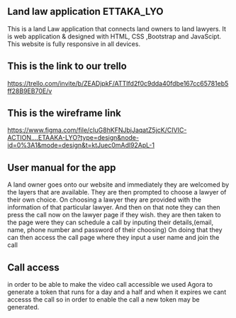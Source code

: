 ## Land law application ETTAKA_LYO
This is a land Law application that connects land owners to land lawyers. It is web application & designed with HTML, CSS ,Bootstrap and JavaScipt. This website is fully responsive in all devices.

## This is the link to our trello
https://trello.com/invite/b/ZEADjpkF/ATTIfd2f0c9dda40fdbe167cc65781eb5ff28B9EB70E/v

## This is the wireframe link
https://www.figma.com/file/cIuG8hKFNJbjJaqatZ5jcK/CIVIC-ACTION....ETAAKA-LYO?type=design&node-id=0%3A1&mode=design&t=ktJuec0mAdl92ApL-1

## User manual for the app
A land owner goes onto our website and immediately they are welcomed by the layers that are available.
They are then prompted to choose a lawyer of their own choice.
On choosing a lawyer they are provided with the information of that particular lawyer.
And then on that note they can then press the call now on  the lawyer page if they wish.
they are then taken to the page were they can schedule a call by inputing their details,(email, name, phone number and password of their choosing)
On doing that they can then access the call page where they input a user name and join the call




## Call access
in order to be able to make the video call accessible we used Agora to generate a token that runs for a day and a half and when it expires we cant accesss the call so in order to enable the call a new token may be generated.

